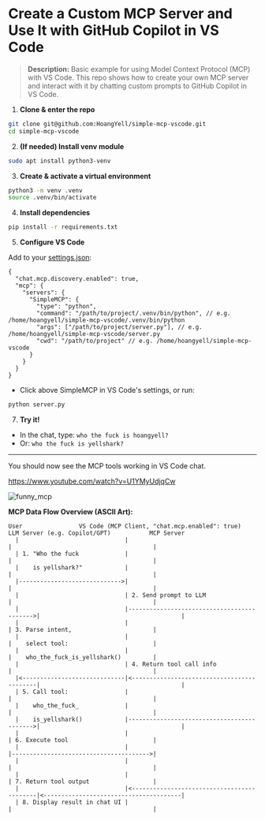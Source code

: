 # Create a Custom MCP Server and Use It with GitHub Copilot in VS Code

> **Description:**
> Basic example for using Model Context Protocol (MCP) with VS Code. This repo shows how to create your own MCP server and interact with it by chatting custom prompts to GitHub Copilot in VS Code.

1. **Clone & enter the repo**

```sh
git clone git@github.com:HoangYell/simple-mcp-vscode.git
cd simple-mcp-vscode
```

2. **(If needed) Install venv module**

```sh
sudo apt install python3-venv
```

3. **Create & activate a virtual environment**

```sh
python3 -m venv .venv
source .venv/bin/activate
```

4. **Install dependencies**

```sh
pip install -r requirements.txt
```

5. **Configure VS Code**

Add to your [settings.json](vscode://settings/chat.mcp.discovery.enabled):

```jsonc
{
  "chat.mcp.discovery.enabled": true,
  "mcp": {
    "servers": {
      "SimpleMCP": {
        "type": "python",
        "command": "/path/to/project/.venv/bin/python", // e.g. /home/hoangyell/simple-mcp-vscode/.venv/bin/python
        "args": ["/path/to/project/server.py"], // e.g. /home/hoangyell/simple-mcp-vscode/server.py
        "cwd": "/path/to/project" // e.g. /home/hoangyell/simple-mcp-vscode
      }
    }
  }
}
```

- Click <Start> above SimpleMCP in VS Code's settings, or run:

```sh
python server.py
```

7. **Try it!**

- In the chat, type: `who the fuck is hoangyell?`
- Or: `who the fuck is yellshark?`

---

You should now see the MCP tools working in VS Code chat.

https://www.youtube.com/watch?v=U1YMyUdjqCw

![funny_mcp](https://raw.githubusercontent.com/HoangGeek/store/refs/heads/main/github_copilot/mcp/custom_mcp.png)

**MCP Data Flow Overview (ASCII Art):**

```
User                VS Code (MCP Client, "chat.mcp.enabled": true)           LLM Server (e.g. Copilot/GPT)           MCP Server
  |                              |                                            |                                        |
  | 1. "Who the fuck             |                                            |                                        |
  |    is yellshark?"            |                                            |                                        |
  |----------------------------->|                                            |                                        |
  |                              | 2. Send prompt to LLM                      |                                        |
  |                              |------------------------------------------->|                                        |
  |                              |                                            | 3. Parse intent,                       |
  |                              |                                            |    select tool:                        |
  |                              |                                            |    who_the_fuck_is_yellshark()         |
  |                              | 4. Return tool call info                   |                                        |
  |<-----------------------------|<-------------------------------------------|                                        |
  | 5. Call tool:                |                                            |                                        |
  |    who_the_fuck_             |                                            |                                        |
  |    is_yellshark()            |------------------------------------------->|                                        |
  |                              |                                            | 6. Execute tool                        |
  |                              |                                            |--------------------------------------->|
  |                              |                                            |                                        |
  |                              |                                            | 7. Return tool output                  |
  |                              |<-------------------------------------------|<---------------------------------------|
  | 8. Display result in chat UI |                                            |                                        |
```
